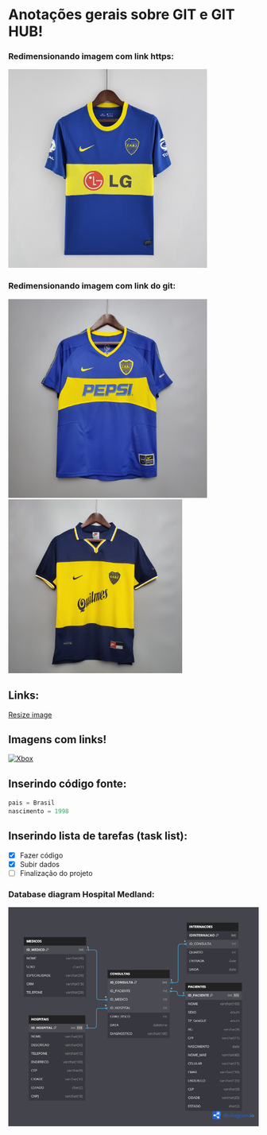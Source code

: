 # Anotações gerais sobre GIT e GIT HUB!

### Redimensionando imagem com link https:
<img src="https://github.com/ViniciusCarneiro54/repositorio_final/blob/main/docs/BOCA10.jpg" width="400" height="400"/>

### Redimensionando imagem com link do git:
<img src="docs/BOCA2.jpg" width="400" height="400"/>

<img src="docs/BOCA4.jpg" width="350" height="350"/>

## Links:
[Resize image](https://gist.github.com/uupaa/f77d2bcf4dc7a294d109)

## Imagens com links!
[![Xbox](https://assets.xboxservices.com/assets/e0/c6/e0c62576-15f9-4ec6-a2e1-8cd1445c30df.jpg?n=120045_Content-Placement-0_XGP-Ultimate_788x444.jpg)](https://www.xbox.com/pt-BR/xbox-game-pass)

## Inserindo código fonte:

```python
pais = Brasil
nascimento = 1998
```

## Inserindo lista de tarefas (task list):

- [x] Fazer código
- [x] Subir dados
- [ ] Finalização do projeto

### Database diagram Hospital Medland:
![SQL Draw](docs/Hospital%20Projeto.png)